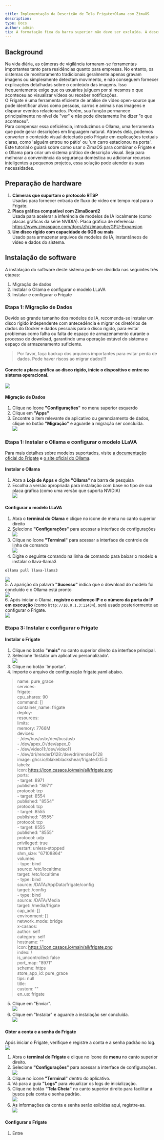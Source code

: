 ```yaml
---

title: Implementação da Descrição de Tela Frigate+Olama com ZimaOS  
description:  
type: Docs  
author: admin  
tip: A formatação fixa da barra superior não deve ser excluída. A descrição é para descrever o artigo, se não for preenchida, será capturada a primeira parte do conteúdo.  
---  
```

## Background  
Na vida diária, as câmeras de vigilância tornaram-se ferramentas importantes tanto para residências quanto para empresas. No entanto, os sistemas de monitoramento tradicionais geralmente apenas gravam imagens ou simplesmente detectam movimento, e não conseguem fornecer explicações detalhadas sobre o conteúdo das imagens. Isso frequentemente exige que os usuários julguem por si mesmos o que aconteceu ao visualizar vídeos ou receber notificações.  
O Frigate é uma ferramenta eficiente de análise de vídeo open-source que pode identificar alvos como pessoas, carros e animais nas imagens e disparar eventos relacionados. Porém, sua função permanece principalmente no nível de "ver" e não pode diretamente lhe dizer "o que aconteceu".  
Para compensar essa deficiência, introduzimos o Ollama, uma ferramenta que pode gerar descrições em linguagem natural. Através dela, podemos converter o conteúdo visual detectado pelo Frigate em explicações textuais claras, como 'alguém entrou no pátio' ou 'um carro estacionou na porta'.  
Este tutorial o guiará sobre como usar o ZimaOS para combinar o Frigate e o Ollama para criar um sistema prático de descrição visual. Seja para melhorar a conveniência da segurança doméstica ou adicionar recursos inteligentes a pequenos projetos, essa solução pode atender às suas necessidades.  
## Preparação de hardware  
1. **Câmeras que suportam o protocolo RTSP**  
Usadas para fornecer entrada de fluxo de vídeo em tempo real para o Frigate.  
2. **Placa gráfica compatível com ZimaBoard2**  
Usada para acelerar a inferência de modelos de IA localmente (como placas gráficas da série NVIDIA). Placa gráfica de referência: https://www.zimaspace.com/docs/zh/zimacube/GPU-Expansion  
3. **Um disco rígido com capacidade de 6GB ou mais**  
Usado para armazenar arquivos de modelos de IA, instantâneos de vídeo e dados do sistema.  
## Instalação de software  
A instalação do software deste sistema pode ser dividida nas seguintes três etapas:  
1. Migração de dados  
2. Instalar o Ollama e configurar o modelo LLaVA  
3. Instalar e configurar o Frigate  
### Etapa 1: Migração de Dados  
Devido ao grande tamanho dos modelos de IA, recomenda-se instalar um disco rígido independente com antecedência e migrar os diretórios de dados do Docker e dados pessoais para o disco rígido, para evitar problemas como falha ou falta de espaço de armazenamento durante o processo de download, garantindo uma operação estável do sistema e espaço de armazenamento suficiente.  
> Por favor, faça backup dos arquivos importantes para evitar perda de dados. Pode haver riscos ao migrar dados!!!  
#### Conecte a placa gráfica ao disco rígido, inicie o dispositivo e entre no sistema operacional.  
![](https://manage.icewhale.io/api/static/docs/1745202079506_image.png)  
#### Migração de Dados  
1. Clique no ícone **"Configurações"** no menu superior esquerdo  
2. Clique em **"Apps"**  
3. Encontre o item relevante de aplicativo ou gerenciamento de dados, clique no botão **"Migração"** e aguarde a migração ser concluída.  
![](https://manage.icewhale.io/api/static/docs/1745202168758_image.png)  
### Etapa 1: Instalar o Ollama e configurar o modelo LLaVA  
Para mais detalhes sobre modelos suportados, visite [a documentação oficial do Frigate](https://docs.frigate.video/configuration/genai/) e [o site oficial do Ollama](https://ollama.com/).  
#### Instalar o Ollama  
1. Abra a **Loja de Apps** e digite **"Ollama"** na barra de pesquisa  
2. Escolha a versão apropriada para instalação com base no tipo de sua placa gráfica (como uma versão que suporta NVIDIA)  
![](https://manage.icewhale.io/api/static/docs/1745202389678_image.png)  
#### Configurar o modelo LLaVA  
1. Abra o **terminal do Olama** e clique no ícone de menu no canto superior direito  
2. Selecione **"Configurações"** para acessar a interface de configurações  
![](https://manage.icewhale.io/api/static/docs/1745203245150_image.png)  
3. Clique no ícone **"Terminal"** para acessar a interface de controle de linha de comando  
![](https://manage.icewhale.io/api/static/docs/1745203281707_image.png)  
4. Digite o seguinte comando na linha de comando para baixar o modelo e instalar o llava-llama3  
```language  
ollama pull llava-llama3  
```  
![](https://manage.icewhale.io/api/static/docs/1745203346880_image.png)  
5. A aparição da palavra **"Sucesso"** indica que o download do modelo foi concluído e o Ollama está pronto  
![](https://manage.icewhale.io/api/static/docs/1745203380348_image.png)  
6. Após iniciar o Olama, **registre o endereço IP e o número da porta do IP em execução** (como `http://10.0.1.3:11434`), será usado posteriormente ao configurar o Frigate.  
![](https://manage.icewhale.io/api/static/docs/1745203428242_image.png)  
### Etapa 3: Instalar e configurar o Frigate  
#### Instalar o Frigate  
1. Clique no botão **"mais"** no canto superior direito da interface principal.  
2. Selecione 'Instalar um aplicativo personalizado'.  
![](https://manage.icewhale.io/api/static/docs/1745203508399_image.png)  
3. Clique no botão 'Importar'.  
4. Importe o arquivo de configuração frigate.yaml abaixo.  
> name: pure_grace  
services:  
  frigate:  
    cpu_shares: 90  
    command: []  
    container_name: frigate  
    deploy:  
      resources:  
        limits:  
          memory: 7766M  
    devices:  
      - /dev/bus/usb:/dev/bus/usb  
      - /dev/apex_0:/dev/apex_0  
      - /dev/video11:/dev/video11  
      - /dev/dri/renderD128:/dev/dri/renderD128  
    image: ghcr.io/blakeblackshear/frigate:0.15.0  
    labels:  
      icon: https://icon.casaos.io/main/all/frigate.png  
    ports:  
      - target: 8971  
        published: "8971"  
        protocol: tcp  
      - target: 8554  
        published: "8554"  
        protocol: tcp  
      - target: 8555  
        published: "8555"  
        protocol: tcp  
      - target: 8555  
        published: "8555"  
        protocol: udp  
    privileged: true  
    restart: unless-stopped  
    shm_size: "67108864"  
    volumes:  
      - type: bind  
        source: /etc/localtime  
        target: /etc/localtime  
      - type: bind  
        source: /DATA/AppData/frigate/config  
        target: /config  
      - type: bind  
        source: /DATA/Media  
        target: /media/frigate  
    cap_add: []  
    environment: []  
    network_mode: bridge  
x-casaos:  
  author: self  
  category: self  
  hostname: ""  
  icon: https://icon.casaos.io/main/all/frigate.png  
  index: /  
  is_uncontrolled: false  
  port_map: "8971"  
  scheme: https  
  store_app_id: pure_grace  
  tips: null  
  title:  
    custom: ""  
    en_us: frigate  

5. Clique em "Enviar".  
![](https://manage.icewhale.io/api/static/docs/1745203744283_image.png)  
6. Clique em "Instalar" e aguarde a instalação ser concluída.  
![](https://manage.icewhale.io/api/static/docs/1745203764783_image.png)  
#### Obter a conta e a senha do Frigate  
Após iniciar o Frigate, verifique e registre a conta e a senha padrão no log.  
![](https://manage.icewhale.io/api/static/docs/1745203839741_image.png)  
1. Abra o **terminal do Frigate** e clique no ícone de **menu** no canto superior direito.  
2. Selecione **"Configurações"** para acessar a interface de configurações.  
![](https://manage.icewhale.io/api/static/docs/1745203882560_image.png)  
3. Clique no ícone **"Terminal"** dentro do aplicativo.  
4. Vá para a guia **"Logs"** para visualizar os logs de inicialização.  
5. Clique no botão **"Tela Cheia"** no canto superior direito para facilitar a busca pela conta e senha padrão.  
![](https://manage.icewhale.io/api/static/docs/1745203925603_image.png)  
6. As informações da conta e senha serão exibidas aqui, registre-as.  
![](https://manage.icewhale.io/api/static/docs/1745203946052_image.png)  
#### Configurar o Frigate  
1. Entre